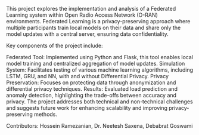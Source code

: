 This project explores the implementation and analysis of a Federated Learning system within Open Radio Access Network (O-RAN) environments. Federated Learning is a privacy-preserving approach where multiple participants train local models on their data and share only the model updates with a central server, ensuring data confidentiality.

Key components of the project include:

Federated Tool: Implemented using Python and Flask, this tool enables local model training and centralized aggregation of model updates.
Simulation System: Facilitates testing of various machine learning algorithms, including LSTM, GRU, and NN, with and without Differential Privacy.
Privacy Preservation: Focuses on protecting data through anonymization and differential privacy techniques.
Results: Evaluated load prediction and anomaly detection, highlighting the trade-offs between accuracy and privacy.
The project addresses both technical and non-technical challenges and suggests future work for enhancing scalability and improving privacy-preserving methods.

Contributors: Hossein Ramezanian, Dr. Neetesh Saxena, Debabrat Goswami
